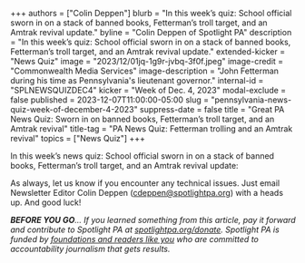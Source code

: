 +++
authors = ["Colin Deppen"]
blurb = "In this week’s quiz: School official sworn in on a stack of banned books, Fetterman’s troll target, and an Amtrak revival update."
byline = "Colin Deppen of Spotlight PA"
description = "In this week’s quiz: School official sworn in on a stack of banned books, Fetterman’s troll target, and an Amtrak revival update."
extended-kicker = "News Quiz"
image = "2023/12/01jq-1g9r-jvbq-3f0f.jpeg"
image-credit = "Commonwealth Media Services"
image-description = "John Fetterman during his time as Pennsylvania's lieutenant governor."
internal-id = "SPLNEWSQUIZDEC4"
kicker = "Week of Dec. 4, 2023"
modal-exclude = false
published = 2023-12-07T11:00:00-05:00
slug = "pennsylvania-news-quiz-week-of-december-4-2023"
suppress-date = false
title = "Great PA News Quiz: Sworn in on banned books, Fetterman’s troll target, and an Amtrak revival"
title-tag = "PA News Quiz: Fetterman trolling and an Amtrak revival"
topics = ["News Quiz"]
+++

In this week’s news quiz: School official sworn in on a stack of banned books, Fetterman’s troll target, and an Amtrak revival update: 

<div data-tf-live="01HH07E1GXRKZ86RTTYA3JHCR6"></div><script src="//embed.typeform.com/next/embed.js"></script>

As always, let us know if you encounter any technical issues. Just email Newsletter Editor Colin Deppen (cdeppen@spotlightpa.org) with a heads up. And good luck!

<strong><em>BEFORE YOU GO</em></strong><em>… If you learned something from this article, pay it forward and contribute to Spotlight PA at </em><a href="http://spotlightpa.org/donate"><em>spotlightpa.org/donate</em></a><em>. Spotlight PA is funded by </em><a href="https://www.spotlightpa.org/support"><em>foundations and readers like you</em></a><em> who are committed to accountability journalism that gets results.</em>

